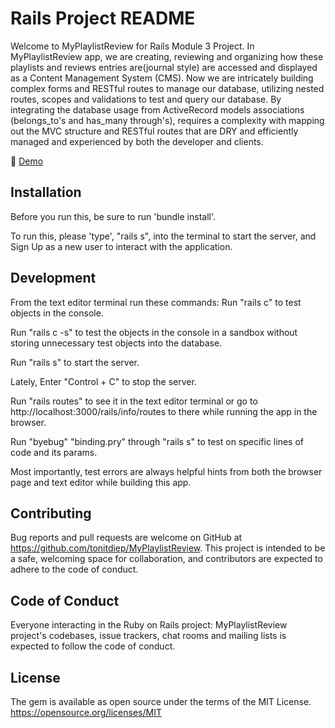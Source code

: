 # Rails Project README
Welcome to MyPlaylistReview for Rails Module 3 Project. 
In MyPlaylistReview app, we are creating, reviewing and organizing how these playlists and reviews entries are(journal style) are accessed and displayed as a Content Management System (CMS). Now we are intricately building complex forms and RESTful routes to manage our database, utilizing nested routes, scopes and validations to test and query our database.  By integrating the database usage from ActiveRecord models associations (belongs_to's and has_many through's), requires a complexity with mapping out the MVC structure and RESTful routes that are DRY and efficiently managed and experienced by both the developer and clients.<br>

🎥 [Demo](https://youtu.be/zKRxzkWW3OQ)
 
## Installation
Before you run this, be sure to run 'bundle install'.

To run this, please 'type', "rails s", into the terminal to start the server, and Sign Up as a new user to interact with the application.

## Development
From the text editor terminal run these commands: 
Run "rails c" to test objects in the console. 

Run "rails c -s" to test the objects in the console in a sandbox without storing unnecessary test objects into the database. 

Run "rails s" to start the server. 

Lately, Enter "Control + C" to stop the server. 

Run "rails routes" to see it in the text editor terminal or go to http://localhost:3000/rails/info/routes to there while running the app in the browser. 

Run "byebug" "binding.pry" through "rails s" to test on specific lines of code and its params. 

Most importantly, test errors are always helpful hints from both the browser page and text editor while building this app.

## Contributing
Bug reports and pull requests are welcome on GitHub at https://github.com/tonitdiep/MyPlaylistReview. This project is intended to be a safe, welcoming space for collaboration, and contributors are expected to adhere to the code of conduct.

## Code of Conduct
Everyone interacting in the Ruby on Rails project: MyPlaylistReview project's codebases, issue trackers, chat rooms and mailing lists is expected to follow the code of conduct.

## License
The gem is available as open source under the terms of the MIT License. https://opensource.org/licenses/MIT
